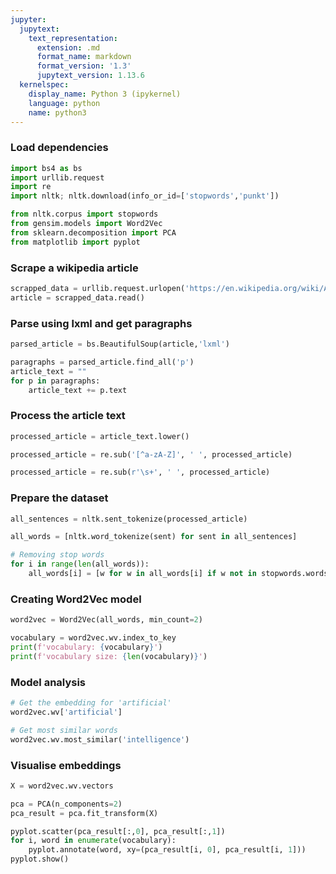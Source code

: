 ```yaml
---
jupyter:
  jupytext:
    text_representation:
      extension: .md
      format_name: markdown
      format_version: '1.3'
      jupytext_version: 1.13.6
  kernelspec:
    display_name: Python 3 (ipykernel)
    language: python
    name: python3
---
```


<!-- #region tags=[] -->
### Load dependencies
<!-- #endregion -->

```python
import bs4 as bs
import urllib.request
import re
import nltk; nltk.download(info_or_id=['stopwords','punkt'])

from nltk.corpus import stopwords
from gensim.models import Word2Vec
from sklearn.decomposition import PCA
from matplotlib import pyplot
```

<!-- #region tags=[] -->
### Scrape a wikipedia article
<!-- #endregion -->

```python
scrapped_data = urllib.request.urlopen('https://en.wikipedia.org/wiki/Artificial_intelligence')
article = scrapped_data.read()
```

<!-- #region tags=[] -->
### Parse using lxml and get paragraphs
<!-- #endregion -->

```python
parsed_article = bs.BeautifulSoup(article,'lxml')
```

```python
paragraphs = parsed_article.find_all('p')
article_text = ""
for p in paragraphs:
    article_text += p.text
```

<!-- #region tags=[] -->
### Process the article text
<!-- #endregion -->

```python
processed_article = article_text.lower()
```

```python
processed_article = re.sub('[^a-zA-Z]', ' ', processed_article)
```

```python
processed_article = re.sub(r'\s+', ' ', processed_article)
```

<!-- #region tags=[] -->
### Prepare the dataset
<!-- #endregion -->

```python
all_sentences = nltk.sent_tokenize(processed_article)
```

```python
all_words = [nltk.word_tokenize(sent) for sent in all_sentences]
```

```python
# Removing stop words
for i in range(len(all_words)):
    all_words[i] = [w for w in all_words[i] if w not in stopwords.words('english')]
```

<!-- #region tags=[] -->
### Creating Word2Vec model
<!-- #endregion -->

```python
word2vec = Word2Vec(all_words, min_count=2)
```

```python
vocabulary = word2vec.wv.index_to_key
print(f'vocabulary: {vocabulary}')
print(f'vocabulary size: {len(vocabulary)}')
```

<!-- #region tags=[] -->
### Model analysis
<!-- #endregion -->

```python
# Get the embedding for 'artificial'
word2vec.wv['artificial']
```

```python
# Get most similar words
word2vec.wv.most_similar('intelligence')
```

<!-- #region tags=[] -->
### Visualise embeddings
<!-- #endregion -->

```python
X = word2vec.wv.vectors
```

```python
pca = PCA(n_components=2)
pca_result = pca.fit_transform(X)
```

```python
pyplot.scatter(pca_result[:,0], pca_result[:,1])
for i, word in enumerate(vocabulary):
    pyplot.annotate(word, xy=(pca_result[i, 0], pca_result[i, 1]))
pyplot.show()
```

```python

```
